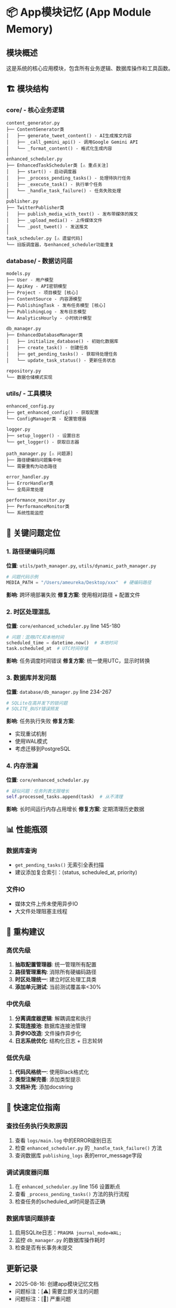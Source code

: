 # 📦 App模块记忆 (App Module Memory)

## 模块概述
这是系统的核心应用模块，包含所有业务逻辑、数据库操作和工具函数。

## 🏗️ 模块结构

### core/ - 核心业务逻辑
```
content_generator.py
├── ContentGenerator类
│   ├── generate_tweet_content() - AI生成推文内容
│   ├── _call_gemini_api() - 调用Google Gemini API
│   └── _format_content() - 格式化生成内容
│
enhanced_scheduler.py  
├── EnhancedTaskScheduler类 [⚠️ 重点关注]
│   ├── start() - 启动调度器
│   ├── _process_pending_tasks() - 处理待执行任务
│   ├── _execute_task() - 执行单个任务
│   └── _handle_task_failure() - 任务失败处理
│
publisher.py
├── TwitterPublisher类
│   ├── publish_media_with_text() - 发布带媒体的推文
│   ├── _upload_media() - 上传媒体文件
│   └── _post_tweet() - 发送推文
│
task_scheduler.py [⚠️ 遗留代码]
└── 旧版调度器，与enhanced_scheduler功能重复
```

### database/ - 数据访问层
```
models.py
├── User - 用户模型
├── ApiKey - API密钥模型
├── Project - 项目模型 [核心]
├── ContentSource - 内容源模型
├── PublishingTask - 发布任务模型 [核心]
├── PublishingLog - 发布日志模型
└── AnalyticsHourly - 小时统计模型

db_manager.py
├── EnhancedDatabaseManager类
│   ├── initialize_database() - 初始化数据库
│   ├── create_task() - 创建任务
│   ├── get_pending_tasks() - 获取待处理任务
│   └── update_task_status() - 更新任务状态

repository.py
└── 数据仓储模式实现
```

### utils/ - 工具模块
```
enhanced_config.py
├── get_enhanced_config() - 获取配置
└── ConfigManager类 - 配置管理器

logger.py
├── setup_logger() - 设置日志
└── get_logger() - 获取日志器

path_manager.py [⚠️ 问题源]
├── 路径硬编码问题集中地
└── 需要重构为动态路径

error_handler.py
├── ErrorHandler类
└── 全局异常处理

performance_monitor.py
├── PerformanceMonitor类
└── 系统性能监控
```

## 🔴 关键问题定位

### 1. 路径硬编码问题
**位置**: `utils/path_manager.py`, `utils/dynamic_path_manager.py`
```python
# 问题代码示例
MEDIA_PATH = "/Users/ameureka/Desktop/xxx"  # 硬编码路径
```
**影响**: 跨环境部署失败
**修复方案**: 使用相对路径 + 配置文件

### 2. 时区处理混乱
**位置**: `core/enhanced_scheduler.py` line 145-180
```python
# 问题：混用UTC和本地时间
scheduled_time = datetime.now()  # 本地时间
task.scheduled_at  # UTC时间存储
```
**影响**: 任务调度时间错误
**修复方案**: 统一使用UTC，显示时转换

### 3. 数据库并发问题
**位置**: `database/db_manager.py` line 234-267
```python
# SQLite在高并发下的锁问题
# SQLITE_BUSY错误频发
```
**影响**: 任务执行失败
**修复方案**: 
- 实现重试机制
- 使用WAL模式
- 考虑迁移到PostgreSQL

### 4. 内存泄漏
**位置**: `core/enhanced_scheduler.py`
```python
# 疑似问题：任务列表无限增长
self.processed_tasks.append(task)  # 从不清理
```
**影响**: 长时间运行内存占用增长
**修复方案**: 定期清理历史数据

## 📊 性能瓶颈

### 数据库查询
- `get_pending_tasks()` 无索引全表扫描
- 建议添加复合索引：(status, scheduled_at, priority)

### 文件IO
- 媒体文件上传未使用异步IO
- 大文件处理阻塞主线程

## 🔧 重构建议

### 高优先级
1. **抽取配置管理器**: 统一管理所有配置
2. **路径管理重构**: 消除所有硬编码路径
3. **时区处理统一**: 建立时区处理工具类
4. **添加单元测试**: 当前测试覆盖率<30%

### 中优先级
1. **分离调度器逻辑**: 解耦调度和执行
2. **实现连接池**: 数据库连接池管理
3. **异步IO改造**: 文件操作异步化
4. **日志系统优化**: 结构化日志 + 日志轮转

### 低优先级
1. **代码风格统一**: 使用Black格式化
2. **类型注解完善**: 添加类型提示
3. **文档补充**: 添加docstring

## 🎯 快速定位指南

### 查找任务执行失败原因
1. 查看 `logs/main.log` 中的ERROR级别日志
2. 检查 `enhanced_scheduler.py` 的 `_handle_task_failure()` 方法
3. 查询数据库 `publishing_logs` 表的error_message字段

### 调试调度器问题
1. 在 `enhanced_scheduler.py` line 156 设置断点
2. 查看 `_process_pending_tasks()` 方法的执行流程
3. 检查任务的scheduled_at时间是否正确

### 数据库锁问题排查
1. 启用SQLite日志：`PRAGMA journal_mode=WAL;`
2. 监控 `db_manager.py` 的数据库操作耗时
3. 检查是否有长事务未提交

## 更新记录
- 2025-08-16: 创建app模块记忆文档
- 问题标注：[⚠️] 需要立即关注的问题
- 问题标注：[🔴] 严重问题